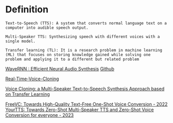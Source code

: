 
# Definition
```
Text-to-Speech (TTS): A system that converts normal language text on a computer into audible speech output.

Multi-Speaker TTS: Synthesizing speech with different voices with a single model.

Transfer learning (TL): It is a research problem in machine learning (ML) that focuses on storing knowledge gained while solving one problem and applying it to a different but related problem

```
[WaveRNN : Efficient Neural Audio Synthesis](https://arxiv.org/pdf/1802.08435v1)
[Github](https://github.com/fatchord/WaveRNN)


[Real-Time-Voice-Cloning](https://github.com/CorentinJ/Real-Time-Voice-Cloning?tab=readme-ov-file)

[Voice Cloning: a Multi-Speaker Text-to-Speech Synthesis Approach based on Transfer Learning](https://arxiv.org/pdf/2102.05630)

[FreeVC: Towards High-Quality Text-Free One-Shot Voice Conversion - 2022](https://arxiv.org/pdf/2210.15418)
[YourTTS: Towards Zero-Shot Multi-Speaker TTS and Zero-Shot Voice Conversion for everyone - 2023](https://arxiv.org/pdf/2112.02418)
